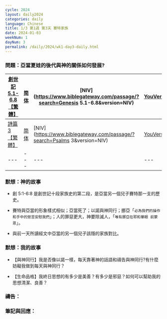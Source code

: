 ```yaml
---
cycle: 2024
layout: daily2024
categories: daily
language: Chinese
title: 1/3 第1週 第3天 賽特家族
date: 2024-01-03
weekNum: 1
dayNum: 3
permalink: /daily/2024/wk1-day3-daily.html
---
```


### 問題：亞當夏娃的後代與神的關係如何發展?


| [創世記 5.1-6.8【繁體】](https://www.biblegateway.com/passage/?search=Genesis.5.1-6.8&version=CUVMPT) | [简体](https://www.biblegateway.com/passage/?search=Genesis.5.1-6.8&version=CUVMPS) | [NIV](https://www.biblegateway.com/passage/?search=Genesis 5.1-6.8&version=NIV) | [YouVersion](https://www.bible.com/zh-TW/bible/46/GEN.5) |
|---|---|---|---|
| [詩篇 3【繁體】](https://www.biblegateway.com/passage/?search=Psalms.3&version=CUVMPT) | [简体](https://www.biblegateway.com/passage/?search=Psalms.3&version=CUVMPS) | [NIV](https://www.biblegateway.com/passage/?search=Psalms 3&version=NIV) | [YouVersion](https://www.bible.com/zh-TW/bible/46/PSA.3) |
|---|---|---|---|


### 默想：神的故事 
+ 創 5:1-6:8 是創世記十段家族史的第二段，是亞當另一個兒子賽特那一支的歷史。

+ 賽特與亞當的形象樣式相似；亞當死了；以諾與神同行；挪亞「`必為我們的操作和手中的勞苦安慰我們`」；人的罪惡更大，神要除滅人，「`唯有挪亞在耶和華眼 前蒙恩`」。

+ 與前一天所讀經文中亞當的另一個兒子該隱的家族對比。

### 默想：我的故事
+ 【與神同行】我是否像以諾一樣，每天靠著神的話語和禱告與神同行?有什麼妨礙我做到每天與神同行？

+ 【生命品格】我終日思想的有多少是美善？有多少是邪惡？如何可以幫助我的思想清潔、良善？

### 禱告：

### 筆記與回應：
